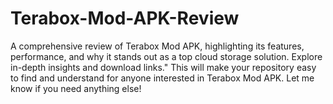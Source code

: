 # Terabox-Mod-APK-Review
A comprehensive review of Terabox Mod APK, highlighting its features, performance, and why it stands out as a top cloud storage solution. Explore in-depth insights and download links."  This will make your repository easy to find and understand for anyone interested in Terabox Mod APK. Let me know if you need anything else!
